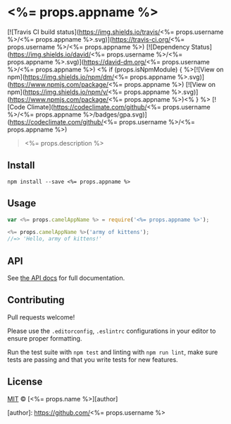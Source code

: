 # <%= props.appname %>

[![Travis CI build status](https://img.shields.io/travis/<%= props.username %>/<%= props.appname %>.svg)](https://travis-ci.org/<%= props.username %>/<%= props.appname %>)
[![Dependency Status](https://img.shields.io/david/<%= props.username %>/<%= props.appname %>.svg)](https://david-dm.org/<%= props.username %>/<%= props.appname %>)
<% if (props.isNpmModule) { %>[![View on npm](https://img.shields.io/npm/dm/<%= props.appname %>.svg)](https://www.npmjs.com/package/<%= props.appname %>)
[![View on npm](https://img.shields.io/npm/v/<%= props.appname %>.svg)](https://www.npmjs.com/package/<%= props.appname %>)<% } %>
[![Code Climate](https://codeclimate.com/github/<%= props.username %>/<%= props.appname %>/badges/gpa.svg)](https://codeclimate.com/github/<%= props.username %>/<%= props.appname %>)

> <%= props.description %>


## Install

```
npm install --save <%= props.appname %>
```


## Usage

```js
var <%= props.camelAppName %> = require('<%= props.appname %>');

<%= props.camelAppName %>('army of kittens');
//=> 'Hello, army of kittens!'
```


## API

See [the API docs](api.md) for full documentation.


## Contributing

Pull requests welcome! 

Please use the `.editorconfig`, `.eslintrc` configurations in your editor to ensure proper formatting.

Run the test suite with `npm test` and linting with `npm run lint`, make sure tests are passing and that you write tests for new features.


## License

[MIT](license) &copy; [<%= props.name %>][author]


[author]: https://github.com/<%= props.username %>
